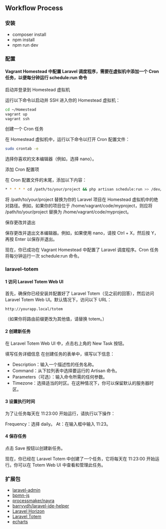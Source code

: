 ## Workflow Process

### 安装
 - composer install 
 - npm install 
 - npm run dev

### 配置
#### Vagrant Homestead 中配置 Laravel 调度程序，需要在虚拟机中添加一个 Cron 任务，以便每分钟运行 schedule:run 命令
启动并登录到 Homestead 虚拟机

运行以下命令以启动并 SSH 进入你的 Homestead 虚拟机：

```bash
cd ~/Homestead
vagrant up
vagrant ssh
```

创建一个 Cron 任务

在 Homestead 虚拟机中，运行以下命令以打开 Cron 配置文件：

```bash
sudo crontab -e
```

选择你喜欢的文本编辑器（例如，选择 nano）。

添加 Cron 配置项

在 Cron 配置文件的末尾，添加以下内容：

```bash
* * * * * cd /path/to/your/project && php artisan schedule:run >> /dev/null 2>&1
```
将 /path/to/your/project 替换为你的 Laravel 项目在 Homestead 虚拟机中的绝对路径。例如，如果你的项目位于 /home/vagrant/code/myproject，则应将 /path/to/your/project 替换为 /home/vagrant/code/myproject。

保存更改并退出

保存更改并退出文本编辑器。例如，如果使用 nano，请按 Ctrl + X，然后按 Y，再按 Enter 以保存并退出。

现在，你已成功在 Vagrant Homestead 中配置了 Laravel 调度程序。Cron 任务将每分钟运行一次 schedule:run 命令。

### laravel-totem
#### 1 访问 Laravel Totem Web UI

首先，确保你已经安装并配置好了 Laravel Totem（见之前的回答），然后访问 Laravel Totem Web UI。默认情况下，访问以下 URL：
```
http://yourapp.local/totem
```
（如果你将路由前缀更改为其他值，请替换 totem。）

#### 2 创建新任务

在 Laravel Totem Web UI 中，点击右上角的 New Task 按钮。

填写任务详细信息 在创建任务的表单中，填写以下信息：

- Description：输入一个描述性的任务名称。
- Command：从下拉列表中选择要运行的 Artisan 命令。
- Parameters（可选）：输入命令所需的任何参数。
- Timezone：选择适当的时区。在这种情况下，你可以保留默认的服务器时区。

#### 3 设置执行时间

为了让任务每天在 11:23:00 开始运行，请执行以下操作：

Frequency：选择 daily。
At：在输入框中输入 11:23。
#### 4 保存任务

点击 Save 按钮以创建新任务。

现在，你已经在 Laravel Totem 中创建了一个任务，它将每天在 11:23:00 开始运行。你可以在 Totem Web UI 中查看和管理此任务。

### 扩展包
 - [laravel-admin]()
 - [bpmn-js]()
 - [processmaker/nayra]()
 - [barryvdh/laravel-ide-helper]()
 - [Laravel Horizon](https://learnku.com/docs/laravel/9.x/horizon/12268#591671)
 - [Laravel Totem](https://github.com/codestudiohq/laravel-totem)
 - [echarts](https://echarts.apache.org/zh/index.html)
